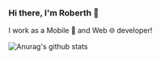 ### Hi there, I'm Roberth 👋

I work as a Mobile 📱 and Web 🌐 developer!

![Anurag's github stats](https://github-readme-stats.vercel.app/api?username=eliut98&hide=["contribs"])
